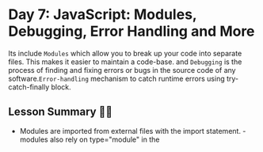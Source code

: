 
# Day 7: JavaScript: Modules, Debugging, Error Handling and More
 Its include `Modules` which allow you to break up your code into separate files. This makes it easier to maintain a code-base. and `Debugging`  is the process of finding and fixing errors or bugs in the source code of any software.`Error-handling` mechanism to catch runtime errors using try-catch-finally block.



## Lesson Summary 📝📝

- Modules are imported from external files with the import statement.
-modules also rely on type="module" in the <script> tag.
- way to understand what's heppening when your program runs:
 (console.log(),console.warn(), console.error()and using the browser's built debbugger.
- Browser's debuggers work as firefox,chrome.
- The try statement allows you to define a block of code to be tested for errors while it is being executed.
- The catch statement allows you to define a block of code to be executed, if an error occurs in the try block.
- JavaScript Frameworks provide pre-written code and tools, making the development process faster and easier than Vanilla JavaScript.
-  React provides a virtual DOM that allows for faster updates and easier manipulation of the UI.
-  

## Coding Example ✨
```jsx
    //example on error handling
    try {
    thisMightThrowAnError();
  } catch (error) {
      console.error("As if! Error:", error); 
      console.log("Whatever, let's press on anyway");
      }
      console.log("still rollin' with the homies");
```

